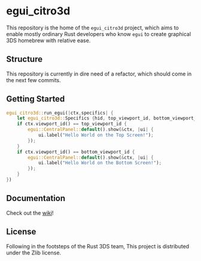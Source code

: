 # egui_citro3d

This repository is the home of the `egui_citro3d` project, which aims to enable mostly ordinary Rust developers who know `egui` to create graphical 3DS homebrew with relative ease.

## Structure

This repository is currently in dire need of a refactor, which should come in the next few commits.

## Getting Started

```rust
egui_citro3d::run_egui(|ctx,specifics| {
    let egui_citro3d::Specifics {hid, top_viewport_id, bottom_viewport_id} = specifics;
    if ctx.viewport_id() == top_viewport_id {
        egui::CentralPanel::default().show(&ctx, |ui| {
            ui.label("Hello World on the Top Screen!");
        });
    }
    if ctx.viewport_id() == bottom_viewport_id {
        egui::CentralPanel::default().show(&ctx, |ui| {
            ui.label("Hello World on the Bottom Screen!");
        });
    }
})
```

## Documentation

Check out the [wiki](https://github.com/LexiBigCheese/egui_citro3d/wiki)!

## License

Following in the footsteps of the Rust 3DS team, This project is distributed under the Zlib license.
